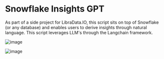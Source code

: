 # Snowflake Insights GPT

As part of a side project for LibraData.IO, this script sits on top of Snowflake (or any database) and enables users to derive insights through natural language. This script leverages LLM's through the Langchain framework.

![image](https://github.com/sagarsuri89/LLM_Snowflake_Insights_Generator/assets/84547486/1e762e85-01e2-4c80-8457-8b17df421f21)

![image](https://github.com/sagarsuri89/LLM_Snowflake_Insights_Generator/assets/84547486/c12086b6-1757-4947-a535-193c033c690c)


